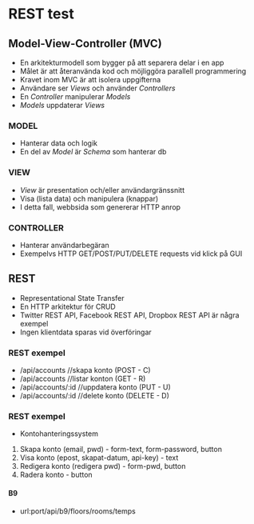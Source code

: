 # REST test

## Model-View-Controller (MVC)
* En arkitekturmodell som bygger på att separera delar i en app
* Målet är att återanvända kod och möjliggöra parallell programmering
* Kravet inom MVC är att isolera uppgifterna
* Användare ser _Views_ och använder _Controllers_
* En _Controller_ manipulerar _Models_
* _Models_ uppdaterar _Views_

### MODEL
* Hanterar data och logik
* En del av _Model_ är _Schema_ som hanterar db

### VIEW
* _View_ är presentation och/eller användargränssnitt
* Visa (lista data) och manipulera (knappar)
* I detta fall, webbsida som genererar HTTP anrop

### CONTROLLER
* Hanterar användarbegäran
* Exempelvs HTTP GET/POST/PUT/DELETE requests vid klick på GUI

## REST
* Representational State Transfer
* En HTTP arkitektur för CRUD
* Twitter REST API, Facebook REST API, Dropbox REST API är några exempel
* Ingen klientdata sparas vid överföringar

### REST exempel
* <url>/api/accounts        //skapa konto (POST - C)
* <url>/api/accounts        //listar konton (GET - R)
* <url>/api/accounts/:id    //uppdatera konto (PUT - U)
* <url>/api/accounts/:id    //delete konto (DELETE - D)


### REST exempel
* Kontohanteringssystem
1. Skapa konto (email, pwd) - form-text, form-password, button
2. Visa konto (epost, skapat-datum, api-key) - text
3. Redigera konto (redigera pwd) - form-pwd, button
4. Radera konto - button

#### B9
* url:port/api/b9/floors/rooms/temps
